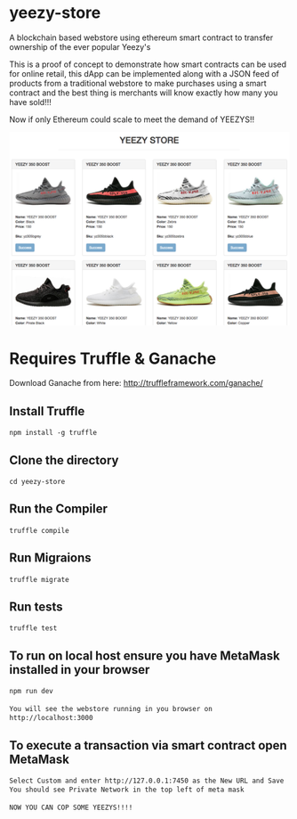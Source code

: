 # yeezy-store
A blockchain based webstore using ethereum smart contract to transfer ownership of the ever popular Yeezy's

This is a proof of concept to demonstrate how smart contracts can be used for online retail, this dApp can be implemented along with a JSON feed of products from a traditional webstore to make purchases using a smart contract and the best thing is merchants will know exactly how many you have sold!!!

Now if only Ethereum could scale to meet the demand of YEEZYS!!

![alt text](/screenshot.png "Smart contrat eCommerce")


# Requires Truffle & Ganache
 Download Ganache from here: http://truffleframework.com/ganache/

## Install Truffle    
    npm install -g truffle

## Clone the directory
    cd yeezy-store

## Run the Compiler    
    truffle compile

## Run Migraions    
    truffle migrate

## Run tests
    truffle test

## To run on local host ensure you have MetaMask installed in your browser
    npm run dev

    You will see the webstore running in you browser on http://localhost:3000

## To execute a transaction via smart contract open MetaMask

    Select Custom and enter http://127.0.0.1:7450 as the New URL and Save 
    You should see Private Network in the top left of meta mask

    NOW YOU CAN COP SOME YEEZYS!!!!               
